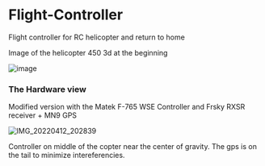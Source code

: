 # Flight-Controller
Flight controller for RC helicopter and return to home

Image of the helicopter 450 3d at the beginning

![image](https://user-images.githubusercontent.com/100481752/163028019-f4a161cb-a7b5-41f9-9a43-bf2cc6779473.png)


<H3> The Hardware view </H3>



Modified version with the Matek F-765 WSE Controller and Frsky RXSR receiver + MN9 GPS

![IMG_20220412_202839](https://user-images.githubusercontent.com/100481752/163030745-877d48c2-ca33-463e-be67-44cd9dc60a2e.jpg)

Controller on middle of the copter near the center of gravity. The gps is on the tail to minimize intereferencies.

  
